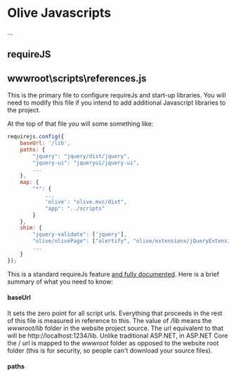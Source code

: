 # Olive Javascripts
...

## requireJS

## wwwroot\scripts\references.js
This is the primary file to configure requireJs and start-up libraries.
You will need to modify this file if you intend to add additional Javascript libraries to the project.

At the top of that file you will some something like:

```javascript
requirejs.config({
    baseUrl: '/lib',
    paths: {
        "jquery": "jquery/dist/jquery",
        "jquery-ui": "jqueryui/jquery-ui",
        ...       
    },
    map: {
        "*": {
            ...
            'olive': "olive.mvc/dist",
            "app": "../scripts"
        }
    },
    shim: {        
        "jquery-validate": ['jquery'],        
        "olive/olivePage": ["alertify", "olive/extensions/jQueryExtensions", "combodate"],
        ...
    }
});
```

This is a standard requireJs feature [and fully documented](http://requirejs.org/docs/api.html#config). Here is a brief summary of what you need to know:

#### baseUrl
It sets the zero point for all script urls. Everything that proceeds in the rest of this file is measured in reference to this.
The value of */lib* means the *wwwroot/lib* folder in the website project source. The url equivalent to that will be http://localhost:1234/lib. Unlike traditional ASP.NET, in ASP.NET Core the / url is mapped to the *wwwroot* folder as opposed to the website root folder (this is for security, so people can't download your source files).

#### paths
